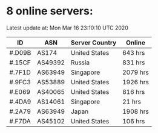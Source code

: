 # 8 online servers:

Latest update at: Mon Mar 16 23:10:10 UTC 2020

| ID | ASN | Server Country | Online |
| -- | --- | -------------- | ------ |
| #.D09B | AS174 | United States | 643 hrs |
| #.15CF | AS49392 | Russia | 831 hrs |
| #.7F1D | AS63949 | Singapore | 2079 hrs |
| #.9FC3 | AS53889 | United States | 1926 hrs |
| #.E069 | AS40065 | United States | 816 hrs |
| #.4DA9 | AS14061 | Singapore | 21 hrs |
| #.2A79 | AS63949 | Japan | 1908 hrs |
| #.F7DA | AS45102 | United States | 106 hrs |

